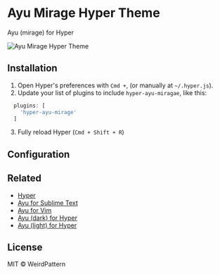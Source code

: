# Ayu Mirage Hyper Theme
Ayu (mirage) for Hyper

![Ayu Mirage Hyper Theme]()

## Installation
1. Open Hyper's preferences with `Cmd +`, (or manually at `~/.hyper.js`).
2. Update your list of plugins to include `hyper-ayu-miragae`, like this:

```javascript
  plugins: [
    'hyper-ayu-mirage'
  ]
```

3. Fully reload Hyper (`Cmd + Shift + R`)

## Configuration


## Related

- [Hyper](https://hyper.is/)
- [Ayu for Sublime Text](https://github.com/dempfi/ayu)
- [Ayu for Vim](https://github.com/ayu-theme/ayu-vim)
- [Ayu (dark) for Hyper](https://github.com/licatajustin/hyper-ayu)
- [Ayu (light) for Hyper](https://github.com/weirdpattern/hyper-ayu-light)

## License
MIT © WeirdPattern
